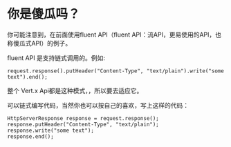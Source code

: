 # 你是傻瓜吗？

你可能注意到，在前面使用fluent API（fluent API：流API，更易使用的API，也称傻瓜式API）的例子。

fluent API 是支持链式调用的。例如:

```
request.response().putHeader("Content-Type", "text/plain").write("some text").end();
```

整个 Vert.x Api都是这种模式，，所以要去适应它。

可以链式编写代码，当然你也可以按自己的喜欢，写上这样的代码：


```
HttpServerResponse response = request.response();
response.putHeader("Content-Type", "text/plain");
response.write("some text");
response.end();
```